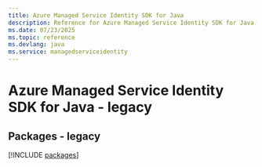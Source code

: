 ```yaml
---
title: Azure Managed Service Identity SDK for Java
description: Reference for Azure Managed Service Identity SDK for Java
ms.date: 07/23/2025
ms.topic: reference
ms.devlang: java
ms.service: managedserviceidentity
---
```

# Azure Managed Service Identity SDK for Java - legacy
## Packages - legacy
[!INCLUDE [packages](managed-service-identity-index.md)]
